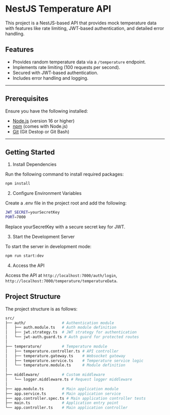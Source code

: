 # NestJS Temperature API

This project is a NestJS-based API that provides mock temperature data with features like rate limiting, JWT-based authentication, and detailed error handling.

## Features

- Provides random temperature data via a `/temperature` endpoint.
- Implements rate limiting (100 requests per second).
- Secured with JWT-based authentication.
- Includes error handling and logging.

---

## Prerequisites

Ensure you have the following installed:

- [Node.js](https://nodejs.org/) (version 16 or higher)
- [npm](https://www.npmjs.com/) (comes with Node.js)
- [Git](https://git-scm.com/) (Git Destop or Git Bash)

---

## Getting Started

1.  Install Dependencies

Run the following command to install required packages:

```bash
npm install
```

2. Configure Environment Variables

Create a .env file in the project root and add the following:

```bash
JWT_SECRET=yourSecretKey
PORT=7000
```

Replace yourSecretKey with a secure secret key for JWT.

3. Start the Development Server

To start the server in development mode:

```bash
npm run start:dev
```

4. Access the API

Access the API at
`http://localhost:7000/auth/login`,
`http://localhost:7000/temperature/temperatureData`.

## Project Structure

The project structure is as follows:

```bash
src/
├── auth/                # Authentication module
│   ├── auth.module.ts   # Auth module definition
│   ├── jwt.strategy.ts  # JWT strategy for authentication
│   └── jwt-auth.guard.ts # Auth guard for protected routes
│
├── temperature/         # Temperature module
│   ├── temperature.controller.ts # API controller
│   ├── temperature.gateway.ts    # Websocket gateway
│   ├── temperature.service.ts    # Temperature service logic
│   └── temperature.module.ts     # Module definition
│
├── middleware/          # Custom middleware
│   └── logger.middleware.ts # Request logger middleware
│
├── app.module.ts        # Main application module
├── app.service.ts       # Main application service
├── app.controller.spec.ts # Main application controller tests
├── main.ts              # Application entry point
└── app.controller.ts    # Main application controller

```
